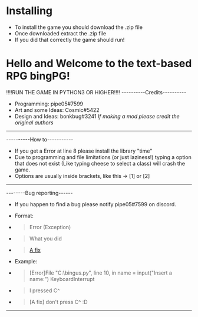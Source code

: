 # Installing
* To install the game you should download the .zip file
* Once downloaded extract the .zip file
* If you did that correctly the game should run!
# Hello and Welcome to the text-based RPG bingPG!
!!!!RUN THE GAME IN PYTHON3 OR HIGHER!!!!
----------Credits----------
* Programming: pipe05#7599
* Art and some Ideas: Cosmic#5422
* Design and Ideas: bonkbug#3241
*If making a mod please credit the original authors*
---------------------------
----------How to-----------
* If you get a Error at line 8 please install the library "time"
* Due to programming and file limitations (or just laziness!) typing a option that does not exist (Like typing cheese to select a class) will crash the game.
* Options are usually inside brackets, like this -> [1] or [2]
---------------------------
--------Bug reporting------
* If you happen to find a bug please notify pipe05#7599 on discord.
* Format:
 * >Error (Exception)
 * >What you did
 * >[A fix](optional)

* Example:
 * >[Error]File "C:\bingus.py", line 10, in <module> name = input("Insert a name:") KeyboardInterrupt 
 * >I pressed C^
 * >[A fix] don't press C^ :D
---------------------------
